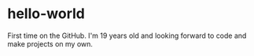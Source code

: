 # hello-world
First time on the GitHub.
I'm 19 years old and looking forward to code and make projects on my own.

